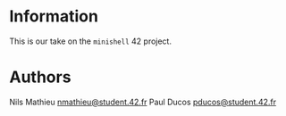 # Information

This is our take on the `minishell` 42 project.

# Authors

Nils Mathieu <nmathieu@student.42.fr>
Paul Ducos <pducos@student.42.fr>

